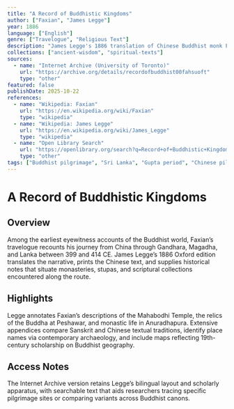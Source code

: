 ```yaml
---
title: "A Record of Buddhistic Kingdoms"
author: ["Faxian", "James Legge"]
year: 1886
language: ["English"]
genre: ["Travelogue", "Religious Text"]
description: "James Legge's 1886 translation of Chinese Buddhist monk Faxian's 5th-century pilgrimage narrative traces Buddhist sacred sites across Central Asia, India, and Southeast Asia. Faxian's observations of Gupta-era India, Buddhist monasteries, relic veneration, and regional practices provide invaluable historical documentation of Indian Buddhism's flourishing period, complementing indigenous sources with outsider perspective documenting pilgrimage routes and religious life."
collections: ["ancient-wisdom", "spiritual-texts"]
sources:
  - name: "Internet Archive (University of Toronto)"
    url: "https://archive.org/details/recordofbuddhist00fahsuoft"
    type: "other"
featured: false
publishDate: 2025-10-22
references:
  - name: "Wikipedia: Faxian"
    url: "https://en.wikipedia.org/wiki/Faxian"
    type: "wikipedia"
  - name: "Wikipedia: James Legge"
    url: "https://en.wikipedia.org/wiki/James_Legge"
    type: "wikipedia"
  - name: "Open Library Search"
    url: "https://openlibrary.org/search?q=Record+of+Buddhistic+Kingdoms"
    type: "other"
tags: ["Buddhist pilgrimage", "Sri Lanka", "Gupta period", "Chinese pilgrims", "Religious history"]
---
```


# A Record of Buddhistic Kingdoms

## Overview
Among the earliest eyewitness accounts of the Buddhist world, Faxian’s travelogue recounts his journey from China through Gandhara, Magadha, and Lanka between 399 and 414 CE. James Legge’s 1886 Oxford edition translates the narrative, prints the Chinese text, and supplies historical notes that situate monasteries, stupas, and scriptural collections encountered along the route.

## Highlights
Legge annotates Faxian’s descriptions of the Mahabodhi Temple, the relics of the Buddha at Peshawar, and monastic life in Anuradhapura. Extensive appendices compare Sanskrit and Chinese textual traditions, identify place names via contemporary archaeology, and include maps reflecting 19th-century scholarship on Buddhist geography.

## Access Notes
The Internet Archive version retains Legge’s bilingual layout and scholarly apparatus, with searchable text that aids researchers tracing specific pilgrimage sites or comparing variants across Buddhist canons.
